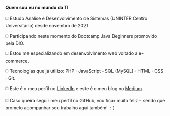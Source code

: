 **Quem sou eu no mundo da TI**  
&nbsp;   
:white_medium_square:  Estudo Análise e Desenvolvimento de Sistemas (UNINTER Centro Universitário) desde novembro de 2021.

:white_medium_square:  Participando neste momento do Bootcamp Java Beginners promovido pela DIO.

:white_medium_square:  Estou me especializando em desenvolvimento web voltado a e-commerce.

:white_medium_square:  Tecnologias que já utilizo: PHP  :white_small_square:  JavaScript  :white_small_square:  SQL (MySQL) :white_small_square:   HTML  :white_small_square:   CSS :white_small_square:   Git.

:white_medium_square: Este é o meu perfil no [LinkedIn](https://www.linkedin.com/in/michelelozada/) e este é o meu blog no [Medium](https://medium.com/@michelelozada).

:white_medium_square: Caso queira seguir meu perfil no GitHub, vou ficar muito feliz – sendo que prometo acompanhar seu trabalho aqui também!&nbsp; : )
